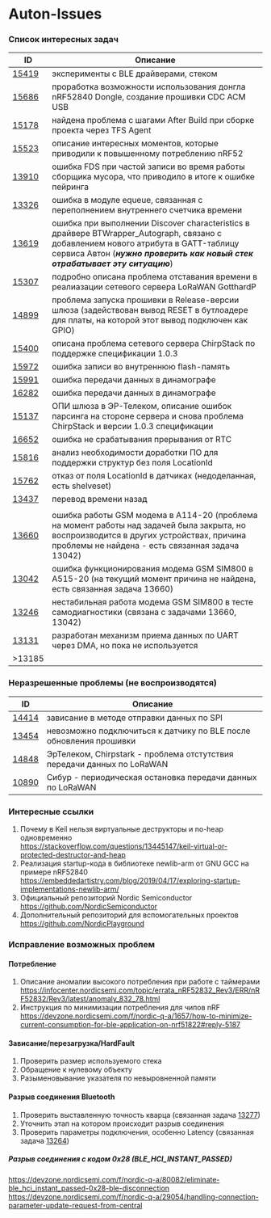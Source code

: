 # Auton-Issues
### Список интересных задач
| ID | Описание |
| --- | --- |
| [15419](http://atfs16:8080/tfs/DefaultCollection/A/_workitems?_a=edit&id=15419) | эксперименты с BLE драйверами, стеком |
| [15686](http://atfs16:8080/tfs/DefaultCollection/A/_workitems?_a=edit&id=15686) | проработка возможности использования донгла nRF52840 Dongle, создание прошивки CDC ACM USB |
| [15178](http://atfs16:8080/tfs/DefaultCollection/A/_workitems?_a=edit&id=15178) | найдена проблема с шагами After Build при сборке проекта через TFS Agent |
| [15523](http://atfs16:8080/tfs/DefaultCollection/A/_workitems?_a=edit&id=15523) | описание интересных моментов, которые приводили к повышенному потреблению nRF52 |
| [13910](http://atfs16:8080/tfs/DefaultCollection/A/_workitems?_a=edit&id=13910) | ошибка FDS при частой записи во время работы сборщика мусора, что приводило в итоге к ошибке пейринга |
| [13326](http://atfs16:8080/tfs/DefaultCollection/A/_workitems?_a=edit&id=13326) | ошибка в модуле equeue, связанная с переполнением внутреннего счетчика времени |
| [13619](http://atfs16:8080/tfs/DefaultCollection/A/_workitems?_a=edit&id=13619) | ошибка при выполнении Discover characteristics в драйвере BTWrapper_Autograph, связано с добавлением нового атрибута в GATT-таблицу сервиса Автон (**_нужно проверить как новый стек отрабатывает эту ситуацию_**) |
| [15307](http://atfs16:8080/tfs/DefaultCollection/A/_workitems?_a=edit&id=15307) | подробно описана проблема отставания времени в реалиазации сетевого сервера LoRaWAN GotthardP |
| [14899](http://atfs16:8080/tfs/DefaultCollection/A/_workitems?_a=edit&id=14899) | проблема запуска прошивки в Release-версии шлюза (задействован вывод RESET в бутлоадере для платы, на которой этот вывод подключен как GPIO) |
| [15400](http://atfs16:8080/tfs/DefaultCollection/A/_workitems?_a=edit&id=15400) | описана проблема сетевого сервера ChirpStack по поддержке спецификации 1.0.3 |
| [15972](http://atfs16:8080/tfs/DefaultCollection/A/_workitems?_a=edit&id=15972) | ошибка записи во внутреннюю flash-память |
| [15991](http://atfs16:8080/tfs/DefaultCollection/A/_workitems?_a=edit&id=15991) | ошибка передачи данных в динамографе |
| [16282](http://atfs16:8080/tfs/DefaultCollection/A/_workitems?_a=edit&id=16282) | ошибка передачи данных в динамографе |
| [15137](http://atfs16:8080/tfs/DefaultCollection/A/_workitems?_a=edit&id=15137) | ОПИ шлюза в ЭР-Телеком, описание ошибок парсинга на стороне сервера и снова проблема ChirpStack и версии 1.0.3 спецификации |
| [16652](http://atfs16:8080/tfs/DefaultCollection/A/_workitems?_a=edit&id=16652) | ошибка не срабатывания прерывания от RTC |
| [15816](http://atfs16:8080/tfs/DefaultCollection/A/_workitems?_a=edit&id=15816) | анализ необходимости доработки ПО для поддержки структур без поля LocationId |
| [15762](http://atfs16:8080/tfs/DefaultCollection/A/_workitems?_a=edit&id=15762) | отказ от поля LocationId в датчиках (недоделанная, есть shelveset) |
| [13437](http://atfs16:8080/tfs/DefaultCollection/A/_workitems?_a=edit&id=13437) | перевод времени назад |
|  |  |
| [13660](http://atfs16:8080/tfs/DefaultCollection/A/_workitems?_a=edit&id=13660) | ошибка работы GSM модема в A114-20 (проблема на момент работы над задачей была закрыта, но воспроизводится в других устройствах, причина проблемы не найдена - есть связанная задача 13042) |
| [13042](http://atfs16:8080/tfs/DefaultCollection/A/_workitems?_a=edit&id=13042) | ошибка функционирования модема GSM SIM800 в A515-20 (на текущий момент причина не найдена, есть связанная задача 13660) |
| [13246](http://atfs16:8080/tfs/DefaultCollection/A/_workitems?_a=edit&id=13246) | нестабильная работа модема GSM SIM800 в тесте самодиагностики (связана с задачами 13660, 13042) |
| [13131](http://atfs16:8080/tfs/DefaultCollection/A/_workitems?_a=edit&id=13131) | разработан механизм приема данных по UART через DMA, но пока не используется |
| >13185 | |

### Неразрешенные проблемы (не воспроизводятся)
| ID | Описание |
| --- | --- |
| [14414](http://atfs16:8080/tfs/DefaultCollection/A/_workitems?_a=edit&id=14414) | зависание в методе отправки данных по SPI |
| [13454](http://atfs16:8080/tfs/DefaultCollection/A/_workitems?_a=edit&id=13454) | невозможно подключиться к датчику по BLE после обновления прошивки |
| [14848](http://atfs16:8080/tfs/DefaultCollection/A/_workitems?_a=edit&id=14848) | ЭрТелеком, Chirpstark - проблема отстутствия передачи данных по LoRaWAN |
| [10890](http://atfs16:8080/tfs/DefaultCollection/A/_workitems?_a=edit&id=10890) | Сибур - периодическая остановка передачи данных по LoRaWAN |

### Интересные ссылки
1. Почему в Keil нельзя виртуальные деструкторы и no-heap одновременно\
https://stackoverflow.com/questions/13445147/keil-virtual-or-protected-destructor-and-heap
2. Реализация startup-кода в библиотеке newlib-arm от GNU GCC на примере nRF52840\
https://embeddedartistry.com/blog/2019/04/17/exploring-startup-implementations-newlib-arm/
3. Официальный репозиторий Nordic Semiconductor\
https://github.com/NordicSemiconductor
4. Дополнительный репозиторий для вспомогательных проектов\
https://github.com/NordicPlayground

### Исправление возможных проблем
#### Потребление
1. Описание аномалии высокого потребления при работе с таймерами\
https://infocenter.nordicsemi.com/topic/errata_nRF52832_Rev3/ERR/nRF52832/Rev3/latest/anomaly_832_78.html
2. Инструкция по минимизации потребления для чипов nRF\
https://devzone.nordicsemi.com/f/nordic-q-a/1657/how-to-minimize-current-consumption-for-ble-application-on-nrf51822#reply-5187

#### Зависание/перезагрузка/HardFault
1. Проверить размер используемого стека
2. Обращение к нулевому объекту
3. Разыменовывание указателя по невыровненной памяти

#### Разрыв соединения Bluetooth
1. Проверить выставленную точность кварца (связанная задача [13277](http://atfs16:8080/tfs/DefaultCollection/A/_workitems?_a=edit&id=13277))
2. Уточнить этап на котором происходит разрыв соединения
3. Проверить параметры подключения, особенно Latency (связанная задача [13264](http://atfs16:8080/tfs/DefaultCollection/A/_workitems?_a=edit&id=13264))

##### Разрыв соединения с кодом 0x28 (BLE_HCI_INSTANT_PASSED)
https://devzone.nordicsemi.com/f/nordic-q-a/80082/eliminate-ble_hci_instant_passed-0x28-ble-disconnection \
https://devzone.nordicsemi.com/f/nordic-q-a/29054/handling-connection-parameter-update-request-from-central
